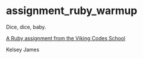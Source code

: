 assignment_ruby_warmup
======================

Dice, dice, baby.

[A Ruby assignment from the Viking Codes School](http://www.vikingcodeschool.com)

Kelsey James
